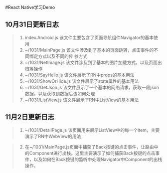 #React Native学习Demo
## 10月31日更新日志

>1.  index.Android.js    该文件主要包含了页面导航组件Navigator的基本使用  
>2.   ~/1031/MainPage.js   该文件涉及到了基本的页面跳转，点击事件的不同绑定方式以及不同的传  参方式  
>3.  ~/1031/NetImage.js   该文件涉及到了基本的图片加载方式，以及页面出栈等操作     
>4.  ~/1031/SayHello.js    该文件展示了RN中props的基本用法  
>5.  ~/1031/ShowOrHide.js  该文件展示了state属性的基本用法  
>6.  ~/1031/GetJson.js     该文件展示了一个基本的网络请求，获取一段json数据，以及获取到数据后该如何处理  
>7.  ~/1031/ListView.js     该文件展示了RN中ListView的基本用法


## 11月2日更新日志
>1. ~/1031/DetailPage.js  该页面用来展示ListView中的每一个item，主要演示了RN中WebView的用法

>2. 在~/1031/MainPage.js页面中捕获了Back按键的点击事件，让路由中的Component进行出栈。这里主要演示了如何捕获Back按键的点击事件，以及如何在Back按键的监听中处理Navigator中Component的出栈操作。
